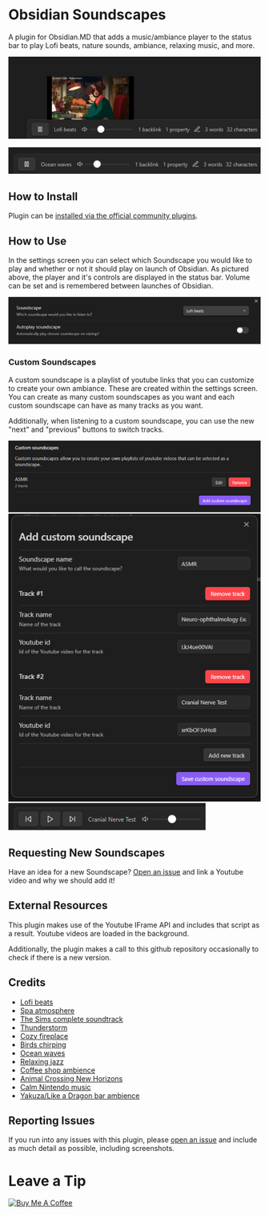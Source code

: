 # Obsidian Soundscapes

A plugin for Obsidian.MD that adds a music/ambiance player to the status bar to play Lofi beats, nature sounds, ambiance, relaxing music, and more.

![Screenshot of Obsidian Soundscapes player](screenshot1.png)

![Screenshot of Obsidian Soundscapes player](screenshot2.png)

## How to Install

Plugin can be [installed via the official community plugins](https://obsidian.md/plugins?id=soundscapes).

## How to Use

In the settings screen you can select which Soundscape you would like to play and whether or not it should play on launch of Obsidian. As pictured above, the player and it's controls are displayed in the status bar. Volume can be set and is remembered between launches of Obsidian.

![Settings screen](settings.png)

### Custom Soundscapes

A custom soundscape is a playlist of youtube links that you can customize to create your own ambiance. These are created within the settings screen. You can create as many custom soundscapes as you want and each custom soundscape can have as many tracks as you want.

Additionally, when listening to a custom soundscape, you can use the new "next" and "previous" buttons to switch tracks.

![Screenshot of custom soundscapes list](screenshot3.png)
![Screenshot of editing a custom soundscape](screenshot4.png)
![Screenshot of soundscapes player while playing a custom soundscape](screenshot5.png)

## Requesting New Soundscapes

Have an idea for a new Soundscape? [Open an issue](https://github.com/andrewmcgivery/obsidian-soundscapes/issues/new) and link a Youtube video and why we should add it!

## External Resources

This plugin makes use of the Youtube IFrame API and includes that script as a result. Youtube videos are loaded in the background.

Additionally, the plugin makes a call to this github repository occasionally to check if there is a new version.

## Credits

-   [Lofi beats](https://www.youtube.com/watch?v=jfKfPfyJRdk)
-   [Spa atmosphere](https://www.youtube.com/watch?v=luxiL4SQVVE)
-   [The Sims complete soundtrack](https://www.youtube.com/watch?v=wKnkQdsITUE)
-   [Thunderstorm](https://www.youtube.com/watch?v=nDq6TstdEi8)
-   [Cozy fireplace](https://www.youtube.com/watch?v=rCYzRXLWcIg)
-   [Birds chirping](https://www.youtube.com/watch?v=mFjU4JuJgnM)
-   [Ocean waves](https://www.youtube.com/watch?v=bn9F19Hi1Lk)
-   [Relaxing jazz](https://www.youtube.com/watch?v=tNvh2w8lTes)
-   [Coffee shop ambience](https://www.youtube.com/watch?v=uiMXGIG_DQo)
-   [Animal Crossing New Horizons](https://www.youtube.com/watch?v=zru-TLye9jo)
-   [Calm Nintendo music](https://www.youtube.com/watch?v=sA0qrPOMy2Y)
-   [Yakuza/Like a Dragon bar ambience](https://www.youtube.com/watch?v=Q0GtyZbHJDM)

## Reporting Issues

If you run into any issues with this plugin, please [open an issue](https://github.com/andrewmcgivery/obsidian-soundscapes/issues/new) and include as much detail as possible, including screenshots.

# Leave a Tip

<a href="https://www.buymeacoffee.com/andrewmcgivery" target="_blank"><img src="https://cdn.buymeacoffee.com/buttons/v2/default-yellow.png" alt="Buy Me A Coffee" style="height: 60px !important;width: 217px !important;" ></a>
